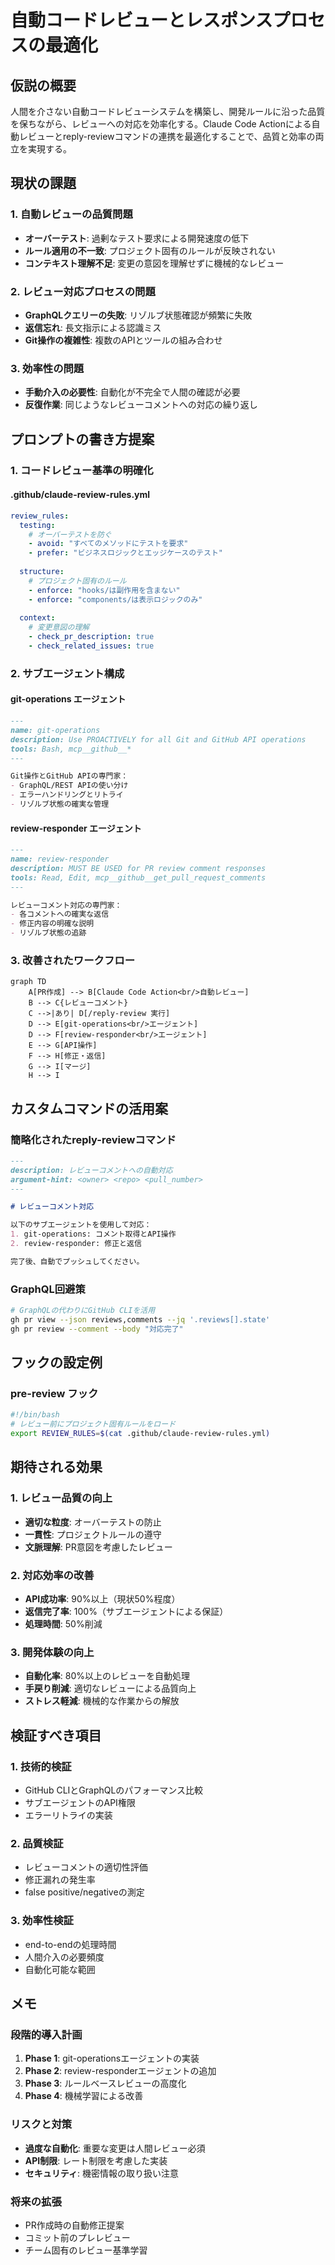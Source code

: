 # 自動コードレビューとレスポンスプロセスの最適化

## 仮説の概要
人間を介さない自動コードレビューシステムを構築し、開発ルールに沿った品質を保ちながら、レビューへの対応を効率化する。Claude Code Actionによる自動レビューとreply-reviewコマンドの連携を最適化することで、品質と効率の両立を実現する。

## 現状の課題

### 1. 自動レビューの品質問題
- **オーバーテスト**: 過剰なテスト要求による開発速度の低下
- **ルール適用の不一致**: プロジェクト固有のルールが反映されない
- **コンテキスト理解不足**: 変更の意図を理解せずに機械的なレビュー

### 2. レビュー対応プロセスの問題
- **GraphQLクエリーの失敗**: リゾルブ状態確認が頻繁に失敗
- **返信忘れ**: 長文指示による認識ミス
- **Git操作の複雑性**: 複数のAPIとツールの組み合わせ

### 3. 効率性の問題
- **手動介入の必要性**: 自動化が不完全で人間の確認が必要
- **反復作業**: 同じようなレビューコメントへの対応の繰り返し

## プロンプトの書き方提案

### 1. コードレビュー基準の明確化

#### .github/claude-review-rules.yml
```yaml
review_rules:
  testing:
    # オーバーテストを防ぐ
    - avoid: "すべてのメソッドにテストを要求"
    - prefer: "ビジネスロジックとエッジケースのテスト"
    
  structure:
    # プロジェクト固有のルール
    - enforce: "hooks/は副作用を含まない"
    - enforce: "components/は表示ロジックのみ"
    
  context:
    # 変更意図の理解
    - check_pr_description: true
    - check_related_issues: true
```

### 2. サブエージェント構成

#### git-operations エージェント
```markdown
---
name: git-operations
description: Use PROACTIVELY for all Git and GitHub API operations
tools: Bash, mcp__github__*
---

Git操作とGitHub APIの専門家：
- GraphQL/REST APIの使い分け
- エラーハンドリングとリトライ
- リゾルブ状態の確実な管理
```

#### review-responder エージェント
```markdown
---
name: review-responder
description: MUST BE USED for PR review comment responses
tools: Read, Edit, mcp__github__get_pull_request_comments
---

レビューコメント対応の専門家：
- 各コメントへの確実な返信
- 修正内容の明確な説明
- リゾルブ状態の追跡
```

### 3. 改善されたワークフロー

```mermaid
graph TD
    A[PR作成] --> B[Claude Code Action<br/>自動レビュー]
    B --> C{レビューコメント}
    C -->|あり| D[/reply-review 実行]
    D --> E[git-operations<br/>エージェント]
    D --> F[review-responder<br/>エージェント]
    E --> G[API操作]
    F --> H[修正・返信]
    G --> I[マージ]
    H --> I
```

## カスタムコマンドの活用案

### 簡略化されたreply-reviewコマンド

```markdown
---
description: レビューコメントへの自動対応
argument-hint: <owner> <repo> <pull_number>
---

# レビューコメント対応

以下のサブエージェントを使用して対応：
1. git-operations: コメント取得とAPI操作
2. review-responder: 修正と返信

完了後、自動でプッシュしてください。
```

### GraphQL回避策

```bash
# GraphQLの代わりにGitHub CLIを活用
gh pr view --json reviews,comments --jq '.reviews[].state'
gh pr review --comment --body "対応完了"
```

## フックの設定例

### pre-review フック
```bash
#!/bin/bash
# レビュー前にプロジェクト固有ルールをロード
export REVIEW_RULES=$(cat .github/claude-review-rules.yml)
```

## 期待される効果

### 1. レビュー品質の向上
- **適切な粒度**: オーバーテストの防止
- **一貫性**: プロジェクトルールの遵守
- **文脈理解**: PR意図を考慮したレビュー

### 2. 対応効率の改善
- **API成功率**: 90%以上（現状50%程度）
- **返信完了率**: 100%（サブエージェントによる保証）
- **処理時間**: 50%削減

### 3. 開発体験の向上
- **自動化率**: 80%以上のレビューを自動処理
- **手戻り削減**: 適切なレビューによる品質向上
- **ストレス軽減**: 機械的な作業からの解放

## 検証すべき項目

### 1. 技術的検証
- GitHub CLIとGraphQLのパフォーマンス比較
- サブエージェントのAPI権限
- エラーリトライの実装

### 2. 品質検証
- レビューコメントの適切性評価
- 修正漏れの発生率
- false positive/negativeの測定

### 3. 効率性検証
- end-to-endの処理時間
- 人間介入の必要頻度
- 自動化可能な範囲

## メモ

### 段階的導入計画
1. **Phase 1**: git-operationsエージェントの実装
2. **Phase 2**: review-responderエージェントの追加
3. **Phase 3**: ルールベースレビューの高度化
4. **Phase 4**: 機械学習による改善

### リスクと対策
- **過度な自動化**: 重要な変更は人間レビュー必須
- **API制限**: レート制限を考慮した実装
- **セキュリティ**: 機密情報の取り扱い注意

### 将来の拡張
- PR作成時の自動修正提案
- コミット前のプレレビュー
- チーム固有のレビュー基準学習